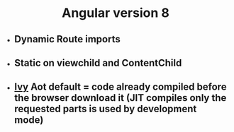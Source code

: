 
<h1 align="center">Angular version 8</h1>


- ## Dynamic Route imports
- ## Static on viewchild and ContentChild
- ## [Ivy](https://www.monarch-innovation.com/wp-content/webp-express/webp-images/uploads/2023/07/AOT-vs.-JIT-Compiler-in-Angular-1400x700.jpg.webp) Aot default = code already compiled before the browser download it (JIT compiles only the requested parts is used by development mode) 
